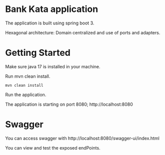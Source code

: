 # Bank Kata application
The application is built using spring boot 3.

Hexagonal architecture: Domain centralized and use of ports and adapters.

# Getting Started
Make sure java 17 is installed in your machine.

Run mvn clean install.

```
mvn clean install
```

Run the application.

The application is starting on port 8080; http://localhost:8080

# Swagger
You can access swagger with http://localhost:8080/swagger-ui/index.html

You can view and test the exposed endPoints.